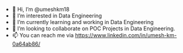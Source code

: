 - 👋 Hi, I’m @umeshkm18
- 👀 I’m interested in Data Engineering
- 🌱 I’m currently learning and working in Data Engineering
- 💞️ I’m looking to collaborate on POC Projects in Data Engineering.
- 📫 You can reach me via https://www.linkedin.com/in/umesh-km-0a64ab86/

<!---
umeshkm18/umeshkm18 is a ✨ special ✨ repository because its `README.md` (this file) appears on your GitHub profile.
You can click the Preview link to take a look at your changes.
--->
